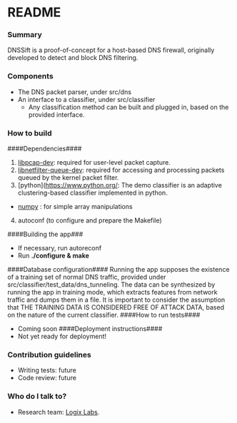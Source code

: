 # README #
### Summary ###
DNSSift is a proof-of-concept for a host-based DNS firewall, originally developed to detect and block DNS filtering.
### Components ###
- The DNS packet parser, under src/dns
- An interface to a classifier, under src/classifier
  - Any classification method can be built and plugged in, based on the provided interface.

### How to build ###
####Dependencies####
1.  [libpcap-dev](http://sourceforge.net/projects/libpcap/): required for user-level packet capture.
2.  [libnetfilter-queue-dev](http://www.netfilter.org/projects/libnetfilter_queue/): required for accessing and processing packets queued by the kernel packet filter.
3.  [python](https://www.python.org/: The demo classifier is an adaptive clustering-based classifier implemented in python.
  - [numpy](http://www.numpy.org/) : for simple array manipulations
4.  autoconf (to configure and prepare the Makefile)

####Building the app###
- If necessary, run autoreconf
- Run **./configure & make**

####Database configuration####
Running the app supposes the existence of a training set of normal DNS traffic, provided under src/classifier/test_data/dns_tunneling. The data can be synthesized by running the app in training mode, which extracts features from network traffic and dumps them in a file. It is important to consider the assumption that THE TRAINING DATA IS CONSIDERED FREE OF ATTACK DATA, based on the nature of the current classifier.
####How to run tests####
* Coming soon
####Deployment instructions####
* Not yet ready for deployment!

### Contribution guidelines ###

* Writing tests: future
* Code review: future

### Who do I talk to? ###

* Research team: [Logix Labs](http://logix.rw/labs).